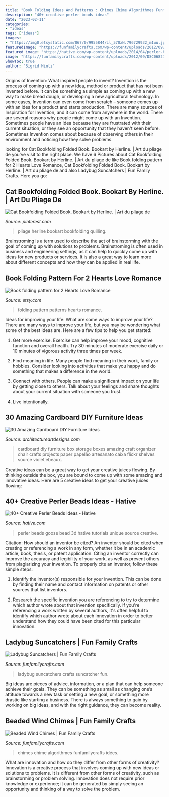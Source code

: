 ```yaml
---
title: "Book Folding Ideas And Patterns : Chimes Chime Algorithmes Funfamilycrafts Idées"
description: "40+ creative perler beads ideas"
date: "2023-02-11"
categories:
- "ideas"
tags: ["ideas"]
images:
- "https://img0.etsystatic.com/067/0/9955844/il_570xN.796729932_m1wu.jpg"
featuredImage: "https://funfamilycrafts.com/wp-content/uploads/2012/09/DSC06821.jpg"
featured_image: "https://hative.com/wp-content/uploads/2014/04/perler-beads-ideas/32-goose-perler-beads.jpg"
image: "https://funfamilycrafts.com/wp-content/uploads/2012/09/DSC06821.jpg"
ShowToc: true
author: "Sigrid Hintz"
---
```



Origins of Invention: What inspired people to invent?
Invention is the process of coming up with a new idea, method or product that has not been invented before. It can be something as simple as coming up with a new way to make bread dough, or developing a new agricultural technology. In some cases, Invention can even come from scratch – someone comes up with an idea for a product and starts production. There are many sources of Inspiration for Invention, and it can come from anywhere in the world.
There are several reasons why people might come up with an Invention. Sometimes people have an Idea because they are frustrated with their current situation, or they see an opportunity that they haven't seen before. Sometimes Invention comes about because of observing others in their environment and noticing how they solve problems.

	

		
looking for Cat Bookfolding Folded Book. Bookart by Herline. | Art du pliage de you've visit to the right place. We have 6 Pictures about Cat Bookfolding Folded Book. Bookart by Herline. | Art du pliage de like Book folding pattern for 2 Hearts Love Romance, Cat Bookfolding Folded Book. Bookart by Herline. | Art du pliage de and also Ladybug Suncatchers | Fun Family Crafts. Here you go:
		
    
## Cat Bookfolding Folded Book. Bookart By Herline. | Art Du Pliage De

<img loading=lazy src="https://i.pinimg.com/736x/15/c3/fc/15c3fc25b041a8e43422eb5072cd0c57--cat-book.jpg" onerror="this.onerror=null;this.src='https://tse1.mm.bing.net/th?id=OIP.xh0MV-smHX0sY1ChZ-sihwHaE7&amp;pid=15.1';" alt="Cat Bookfolding Folded Book. Bookart by Herline. | Art du pliage de">

_Source: pinterest.com_

>pliage herline bookart bookfolding quilling. 

	

Brainstroming is a term used to describe the act of brainstorming with the goal of coming up with solutions to problems. Brainstroming is often used in business and engineering settings, as it can help to quickly come up with ideas for new products or services. It is also a great way to learn more about different concepts and how they can be applied in real life.

    
## Book Folding Pattern For 2 Hearts Love Romance

<img loading=lazy src="https://img0.etsystatic.com/067/0/9955844/il_570xN.796729932_m1wu.jpg" onerror="this.onerror=null;this.src='https://tse1.mm.bing.net/th?id=OIP.8eb0lqNkdkszf5y-QidcNgHaJ4&amp;pid=15.1';" alt="Book folding pattern for 2 Hearts Love Romance">

_Source: etsy.com_

>folding pattern patterns hearts romance. 

	

Ideas for improving your life: What are some ways to improve your life?
There are many ways to improve your life, but you may be wondering what some of the best ideas are. Here are a few tips to help you get started:
1. Get more exercise. Exercise can help improve your mood, cognitive function and overall health. Try 30 minutes of moderate exercise daily or 10 minutes of vigorous activity three times per week.

2. Find meaning in life. Many people find meaning in their work, family or hobbies. Consider looking into activities that make you happy and do something that makes a difference in the world.

3. Connect with others. People can make a significant impact on your life by getting close to others. Talk about your feelings and share thoughts about your current situation with someone you trust.

4. Live intentionally.

    
## 30 Amazing Cardboard DIY Furniture Ideas

<img loading=lazy src="http://www.architectureartdesigns.com/wp-content/uploads/2013/09/2718.jpg" onerror="this.onerror=null;this.src='https://tse2.mm.bing.net/th?id=OIP.J2ax5sUNO8CMNfzK7AYpHQAAAA&amp;pid=15.1';" alt="30 Amazing Cardboard DIY Furniture Ideas">

_Source: architectureartdesigns.com_

>cardboard diy furniture box storage boxes amazing craft organizer chair crafts projects paper papelão artesanato caixa flickr shelves source violetlebeaux. 

	

Creative ideas can be a great way to get your creative juices flowing. By thinking outside the box, you are bound to come up with some amazing and innovative ideas. Here are 5 creative ideas to get your creative juices flowing: 

    
## 40+ Creative Perler Beads Ideas - Hative

<img loading=lazy src="https://hative.com/wp-content/uploads/2014/04/perler-beads-ideas/32-goose-perler-beads.jpg" onerror="this.onerror=null;this.src='https://tse3.mm.bing.net/th?id=OIP.CowPgHjfqBab30zT2JQM6gHaJ4&amp;pid=15.1';" alt="40+ Creative Perler Beads Ideas - Hative">

_Source: hative.com_

>perler beads goose bead 3d hative tutorials unique source creative. 

	

Citation: How should an inventor be cited?
An inventor should be cited when creating or referencing a work in any form, whether it be in an academic article, book, thesis, or patent application. Citing an inventor correctly can improve the accuracy and legibility of your work, as well as prevent others from plagiarizing your invention. To properly cite an inventor, follow these simple steps:
1. Identify the inventor(s) responsible for your invention. This can be done by finding their name and contact information on patents or other sources that list inventors.

2. Research the specific invention you are referencing to try to determine which author wrote about that invention specifically. If you're referencing a work written by several authors, it's often helpful to identify which author wrote about each innovation in order to better understand how they could have been cited for this particular innovation.


    
## Ladybug Suncatchers | Fun Family Crafts

<img loading=lazy src="https://funfamilycrafts.com/wp-content/uploads/2017/02/ladybug-suncatcher.jpg" onerror="this.onerror=null;this.src='https://tse1.mm.bing.net/th?id=OIP.1-dLNaXmmRdWP98g0PWSwwHaJ4&amp;pid=15.1';" alt="Ladybug Suncatchers | Fun Family Crafts">

_Source: funfamilycrafts.com_

>ladybug suncatchers crafts suncatcher fun. 

	

Big ideas are pieces of advice, information, or a plan that can help someone achieve their goals. They can be something as small as changing one’s attitude towards a new task or setting a new goal, or something more drastic like starting a business. There is always something to gain by working on big ideas, and with the right guidance, they can become reality.

    
## Beaded Wind Chimes | Fun Family Crafts

<img loading=lazy src="https://funfamilycrafts.com/wp-content/uploads/2012/09/DSC06821.jpg" onerror="this.onerror=null;this.src='https://tse1.mm.bing.net/th?id=OIP.6Iz2iW5gpeno_pXt8vkYRwHaMA&amp;pid=15.1';" alt="Beaded Wind Chimes | Fun Family Crafts">

_Source: funfamilycrafts.com_

>chimes chime algorithmes funfamilycrafts idées. 

	

What are innovation and how do they differ from other forms of creativity?
Innovation is a creative process that involves coming up with new ideas or solutions to problems. It is different from other forms of creativity, such as brainstorming or problem solving. Innovation does not require prior knowledge or experience; it can be generated by simply seeing an opportunity and thinking of a way to solve the problem.

